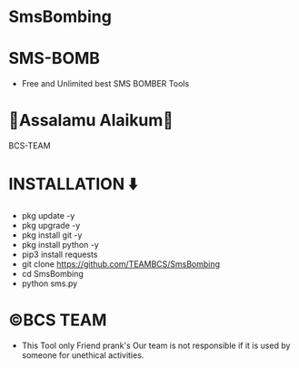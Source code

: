 # SmsBombing

# SMS-BOMB
* Free and Unlimited best SMS BOMBER Tools

# 🖤Assalamu Alaikum🖤
BCS-TEAM


# INSTALLATION ⬇️
* pkg update -y
* pkg upgrade -y
* pkg install git -y
* pkg install python -y
* pip3 install requests
* git clone https://github.com/TEAMBCS/SmsBombing
* cd SmsBombing
* python sms.py




# ©️BCS TEAM
* This Tool only Friend prank's Our team is not responsible if it is used by someone for unethical activities.

